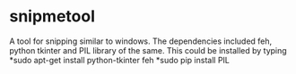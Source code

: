 # snipmetool
A tool for snipping similar to windows. The dependencies included feh, python
tkinter and PIL library of the same. This could be installed by typing 
*sudo apt-get install python-tkinter feh
*sudo pip install PIL 
